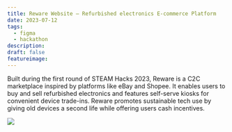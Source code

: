 ```yaml
---
title: Reware Website – Refurbished electronics E-commerce Platform
date: 2023-07-12
tags:
  - figma
  - hackathon
description:
draft: false
featureimage:
---
```


Built during the first round of STEAM Hacks 2023, Reware is a C2C marketplace inspired by platforms like eBay and Shopee. It enables users to buy and sell refurbished electronics and features self-serve kiosks for convenient device trade-ins. Reware promotes sustainable tech use by giving old devices a second life while offering users cash incentives.

![](https://i.imgur.com/NsJAegJ.jpeg)

